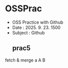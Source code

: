 # OSSPrac

- OSS Practice with Github
- Date : 2025. 9. 23. 1500
- Subject : Github
  ## prac5
fetch & merge a
A
B
